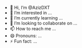 - 👋 Hi, I’m @AzizDXT
- 👀 I’m interested in ...
- 🌱 I’m currently learning ...
- 💞️ I’m looking to collaborate on ...
- 📫 How to reach me ...
- 😄 Pronouns: ...
- ⚡ Fun fact: ...

<!---
AzizDXT/AzizDXT is a ✨ special ✨ repository because its `README.md` (this file) appears on your GitHub profile.
You can click the Preview link to take a look at your changes.
--->
